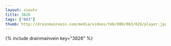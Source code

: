 ```yaml
--- 
layout: sieutv
title: 3826
tags: ["003"]
thumb: http://drainmainvein.com/media/videos/tmb/000/003/826/player.jpg
---
```

{% include drainmainvein key="3826" %} 
